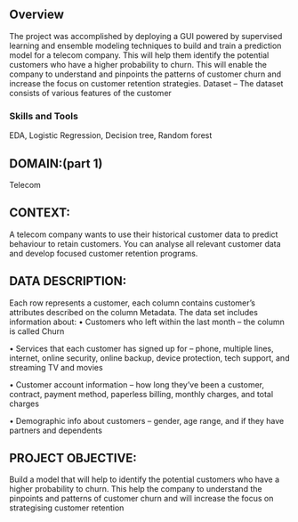 ## Overview
The project was accomplished by deploying a GUI powered by supervised learning and ensemble modeling techniques to build and train a prediction model for a telecom company. This will help them identify the potential customers who have a higher probability to churn. This will enable the company to understand and pinpoints the patterns of customer churn and increase the focus on customer retention strategies. Dataset – The dataset consists of various features of the customer

### Skills and Tools

EDA, Logistic Regression, Decision tree, Random forest

## DOMAIN:(part 1)
Telecom
## CONTEXT: 
A telecom company wants to use their historical customer data to predict behaviour to retain customers. You can 
analyse all relevant customer data and develop focused customer retention programs.
## DATA DESCRIPTION: 
Each row represents a customer, each column contains customer’s attributes described on the column 
Metadata. The data set includes information about:
• Customers who left within the last month – the column is called Churn

• Services that each customer has signed up for – phone, multiple lines, internet, online security, online backup, device 
protection, tech support, and streaming TV and movies

• Customer account information – how long they’ve been a customer, contract, payment method, paperless billing, monthly 
charges, and total charges

• Demographic info about customers – gender, age range, and if they have partners and dependents

## PROJECT OBJECTIVE: 
Build a model that will help to identify the potential customers who have a higher probability to churn. 
This help the company to understand the pinpoints and patterns of customer churn and will increase the focus on strategising 
customer retention


